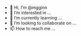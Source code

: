 - 👋 Hi, I’m @mgginn
- 👀 I’m interested in ...
- 🌱 I’m currently learning ...
- 💞️ I’m looking to collaborate on ...
- 📫 How to reach me ...

<!---
mgginn/mgginn is a ✨ special ✨ repository because its `README.md` (this file) appears on your GitHub profile.
You can click the Preview link to take a look at your changes.
--->
